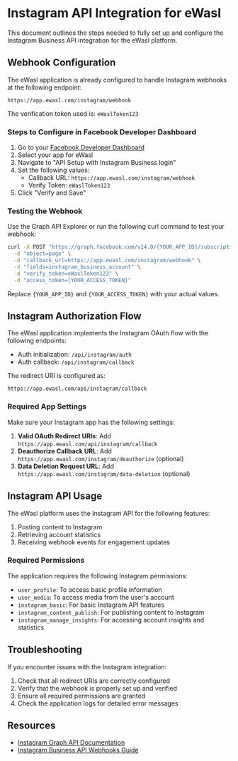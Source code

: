 # Instagram API Integration for eWasl

This document outlines the steps needed to fully set up and configure the Instagram Business API integration for the eWasl platform.

## Webhook Configuration

The eWasl application is already configured to handle Instagram webhooks at the following endpoint:

```
https://app.ewasl.com/instagram/webhook
```

The verification token used is: `eWaslToken123`

### Steps to Configure in Facebook Developer Dashboard

1. Go to your [Facebook Developer Dashboard](https://developers.facebook.com/)
2. Select your app for eWasl
3. Navigate to "API Setup with Instagram Business login"
4. Set the following values:
   - Callback URL: `https://app.ewasl.com/instagram/webhook`
   - Verify Token: `eWaslToken123`
5. Click "Verify and Save"

### Testing the Webhook

Use the Graph API Explorer or run the following curl command to test your webhook:

```bash
curl -X POST "https://graph.facebook.com/v14.0/{YOUR_APP_ID}/subscriptions" \
  -d "object=page" \
  -d "callback_url=https://app.ewasl.com/instagram/webhook" \
  -d "fields=instagram_business_account" \
  -d "verify_token=eWaslToken123" \
  -d "access_token={YOUR_ACCESS_TOKEN}"
```

Replace `{YOUR_APP_ID}` and `{YOUR_ACCESS_TOKEN}` with your actual values.

## Instagram Authorization Flow

The eWasl application implements the Instagram OAuth flow with the following endpoints:

- Auth initialization: `/api/instagram/auth`
- Auth callback: `/api/instagram/callback`

The redirect URI is configured as:

```
https://app.ewasl.com/api/instagram/callback
```

### Required App Settings

Make sure your Instagram app has the following settings:

1. **Valid OAuth Redirect URIs**: Add `https://app.ewasl.com/api/instagram/callback`
2. **Deauthorize Callback URL**: Add `https://app.ewasl.com/instagram/deauthorize` (optional)
3. **Data Deletion Request URL**: Add `https://app.ewasl.com/instagram/data-deletion` (optional)

## Instagram API Usage

The eWasl platform uses the Instagram API for the following features:

1. Posting content to Instagram
2. Retrieving account statistics
3. Receiving webhook events for engagement updates

### Required Permissions

The application requires the following Instagram permissions:

- `user_profile`: To access basic profile information
- `user_media`: To access media from the user's account
- `instagram_basic`: For basic Instagram API features
- `instagram_content_publish`: For publishing content to Instagram
- `instagram_manage_insights`: For accessing account insights and statistics

## Troubleshooting

If you encounter issues with the Instagram integration:

1. Check that all redirect URIs are correctly configured
2. Verify that the webhook is properly set up and verified
3. Ensure all required permissions are granted
4. Check the application logs for detailed error messages

## Resources

- [Instagram Graph API Documentation](https://developers.facebook.com/docs/instagram-api/)
- [Instagram Business API Webhooks Guide](https://developers.facebook.com/docs/graph-api/webhooks/getting-started)
